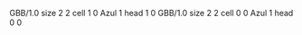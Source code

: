 <gs-board> GBB/1.0
size 2 2
cell 1 0 Azul 1 
head 1 0
 </gs-board>
<gs-board> GBB/1.0
size 2 2
cell 0 0 Azul 1 
head 0 0
 </gs-board>